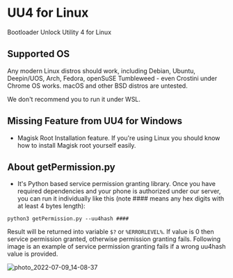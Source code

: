 # UU4 for Linux
Bootloader Unlock Utility 4 for Linux

## Supported OS
Any modern Linux distros should work, including Debian, Ubuntu, Deepin/UOS, Arch, Fedora, openSuSE Tumbleweed - even Crostini under Chrome OS works.
macOS and other BSD distros are untested.

We don't recommend you to run it under WSL.

## Missing Feature from UU4 for Windows
* Magisk Root Installation feature. If you're using Linux you should know how to install Magisk root yourself easily.

## About getPermission.py
* It's Python based service permission granting library. Once you have required dependencies and your phone is authorized under our server, you can run it individually like this (note #### means any hex digits with at least 4 bytes length):

```python3 getPermission.py --uu4hash ####```

Result will be returned into variable ```$?``` or ```%ERRORLEVEL%```. If value is 0 then service permission granted, otherwise permission granting fails.
Following image is an example of service permission granting fails if a wrong uu4hash value is provided.

![photo_2022-07-09_14-08-37](https://user-images.githubusercontent.com/29157608/184521620-31dc9f9e-da6c-4c83-91a0-0b2ff70d2fd3.jpg)
